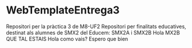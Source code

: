 # WebTemplateEntrega3
Repositori per la pràctica 3 de M8-UF2
Repositori per finalitats educatives, destinat als alumnes de SMX2 del Educem: SMX2A i SMX2B
Hola MX2B QUE TAL ESTAIS
Hola como vais? Espero que bien

